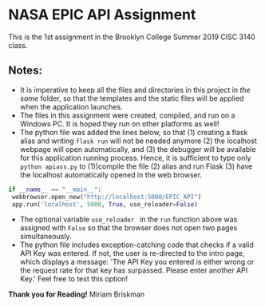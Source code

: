 # NASA EPIC API Assignment

This is the 1st assignment in the Brooklyn College Summer 2019 CISC 3140 class.

## Notes:
  - It is imperative to keep all the files and directories in this project in *the same* folder, so that the templates and the static files will be applied when the application launches.
  - The files in this assignment were created, compiled, and run on a Windows PC. It is hoped they run on other platforms as well!
  - The python file was added the lines below, so that (1) creating a flask alias and writing ```flask run``` will not be needed anymore (2) the localhost webpage will open automatically, and (3) the debugger will be available for this application running process. Hence, it is sufficient to type only ```python apiass.py``` to (1))compile the file (2) alias and run Flask (3) have the localhost automatically opened in the web browser.
   ```python
   if __name__ == "__main__":
    webbrowser.open_new("http://localhost:5000/EPIC_API")
    app.run('localhost', 5000, True, use_reloader=False)
   ```
  - The optional variable ```use_reloader ``` in the ```run``` function above was assigned with ```False``` so that the browser does not open two pages simultaneously.
  - The python file includes exception-catching code that checks if a valid API Key was entered. If not, the user is re-directed to the intro page, which displays a message: 'The API Key you entered is either wrong or the request rate for that key has surpassed. Please enter another API Key.' Feel free to test this option!

**Thank you for Reading!**
Miriam Briskman
